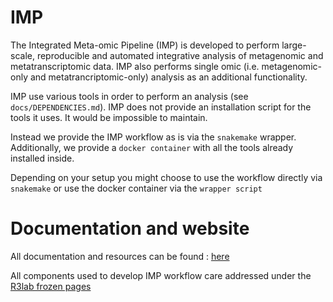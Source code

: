 # IMP

The Integrated Meta-omic Pipeline (IMP) is developed to perform large-scale, reproducible and automated integrative analysis of metagenomic and metatranscriptomic data. IMP also performs single omic (i.e. metagenomic-only and metatrancriptomic-only) analysis as an additional functionality.

IMP use various tools in order to perform an analysis (see `docs/DEPENDENCIES.md`). IMP does not provide an installation script for the tools it uses. It would be impossible to maintain.

Instead we provide the IMP workflow as is via the `snakemake` wrapper. Additionally, we provide a `docker container` with all the tools already installed inside.

Depending on your setup you might choose to use the workflow directly via `snakemake` or use the docker container via the `wrapper script`



# Documentation and website

All documentation and resources can be found : [here](http://r3lab.uni.lu/web/imp/doc.html)

All components used to develop IMP workflow care addressed under the [R3lab frozen pages](http://r3lab.uni.lu/frozen/imp/)

